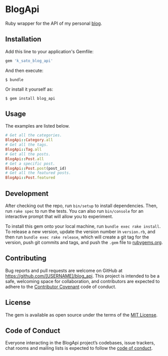 # BlogApi

Ruby wrapper for the API of my personal [blog](https://github.com/K-Sato1995/blog_backend).

## Installation

Add this line to your application's Gemfile:

```ruby
gem 'k_sato_blog_api'
```

And then execute:

```
$ bundle
```

Or install it yourself as:

```
$ gem install blog_api
```

## Usage

The examples are listed below.

```ruby
# Get all the categories.
BlogApi::Category.all
# Get all the tags.
BlogApi::Tag.all
# Get all the posts.
BlogApi::Post.all
# Get a specific post.
BlogApi::Post.post(post_id)
# Get all the featured posts.
BlogApi::Post.featured
```

## Development

After checking out the repo, run `bin/setup` to install dependencies. Then, run `rake spec` to run the tests. You can also run `bin/console` for an interactive prompt that will allow you to experiment.

To install this gem onto your local machine, run `bundle exec rake install`. To release a new version, update the version number in `version.rb`, and then run `bundle exec rake release`, which will create a git tag for the version, push git commits and tags, and push the `.gem` file to [rubygems.org](https://rubygems.org).

## Contributing

Bug reports and pull requests are welcome on GitHub at https://github.com/[USERNAME]/blog_api. This project is intended to be a safe, welcoming space for collaboration, and contributors are expected to adhere to the [Contributor Covenant](http://contributor-covenant.org) code of conduct.

## License

The gem is available as open source under the terms of the [MIT License](https://opensource.org/licenses/MIT).

## Code of Conduct

Everyone interacting in the BlogApi project’s codebases, issue trackers, chat rooms and mailing lists is expected to follow the [code of conduct](https://github.com/[USERNAME]/blog_api/blob/master/CODE_OF_CONDUCT.md).
